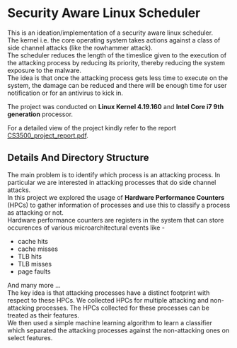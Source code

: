 # Security Aware Linux Scheduler

This is an ideation/implementation of a security aware linux scheduler.<br>
The kernel i.e. the core operating system takes actions against a class of side channel attacks (like the rowhammer attack). <br>
The scheduler reduces the length of the timeslice given to the execution of the attacking process by reducing its priority, thereby reducing the system exposure to the malware. <br> 
The idea is that once the attacking process gets less time to execute on the system, the damage can be reduced and there will be enough time for user notification or for an antivirus to kick in.

The project was conducted on **Linux Kernel 4.19.160** and **Intel Core i7 9th generation** processor.

For a detailed view of the project kindly refer to the report [CS3500_project_report.pdf](https://github.com/sarthak-kaps/Security_Aware_Linux_Scheduler_CS3500/blob/main/CS3500_Project_Report.pdf).

## Details And Directory Structure

The main problem is to identify which process is an attacking process. In particular we are interested in attacking processes that do side channel attacks. <br>
In this project we explored the usage of **Hardware Performance Counters** (HPCs) to gather information of processes and use this to classify a process as attacking or not.<br>
Hardware performance counters are registers in the system that can store occurences of various microarchitectural events like -
  * cache hits
  * cache misses
  * TLB hits
  * TLB misses
  * page faults 

And many more ... <br>
The key idea is that attacking processes have a distinct footprint with respect to these HPCs.
We collected HPCs for multiple attacking and non-attacking processes. The HPCs collected for these processes can be treated as their features. <br>
We then used a simple machine learning algorithm to learn a classifier which separated the attacking processes against the non-attacking ones on select features. 
